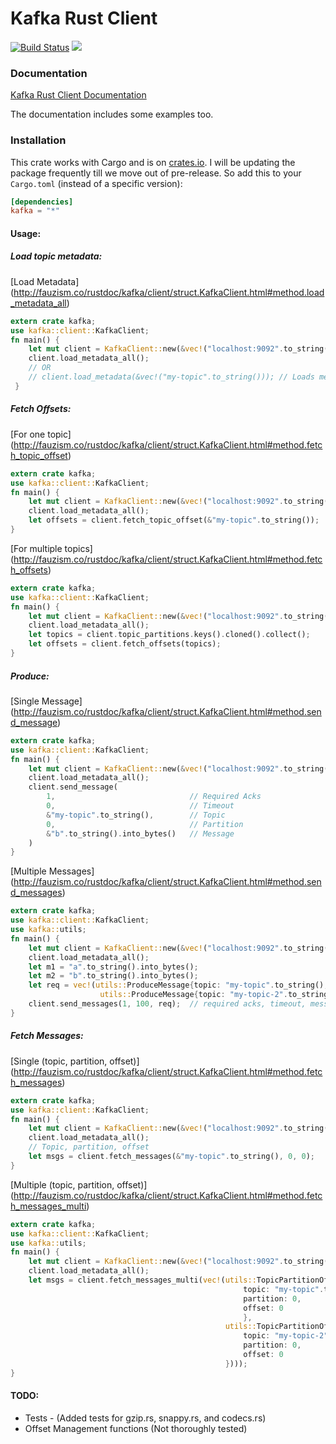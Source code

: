 # Kafka Rust Client

[![Build Status](https://travis-ci.org/spicavigo/kafka-rust.svg?branch=master)](https://travis-ci.org/spicavigo/kafka-rust) [![](http://meritbadge.herokuapp.com/kafka)](https://crates.io/crates/kafka)

### Documentation

[Kafka Rust Client Documentation](http://fauzism.co/rustdoc/kafka/index.html)

The documentation includes some examples too.


### Installation

This crate works with Cargo and is on [crates.io](https://crates.io/crates/kafka). I will be updating the package frequently till we move out of pre-release. So add this to your `Cargo.toml` (instead of a specific version):

```toml
[dependencies]
kafka = "*"
```

#### Usage:

##### Load topic metadata:
[Load Metadata] (http://fauzism.co/rustdoc/kafka/client/struct.KafkaClient.html#method.load_metadata_all)
```rust
extern crate kafka;
use kafka::client::KafkaClient;
fn main() {
    let mut client = KafkaClient::new(&vec!("localhost:9092".to_string()));
    client.load_metadata_all();
    // OR 
    // client.load_metadata(&vec!("my-topic".to_string())); // Loads metadata for vector of topics
 }
```
##### Fetch Offsets:

[For one topic] (http://fauzism.co/rustdoc/kafka/client/struct.KafkaClient.html#method.fetch_topic_offset)

```rust
extern crate kafka;
use kafka::client::KafkaClient;
fn main() {
    let mut client = KafkaClient::new(&vec!("localhost:9092".to_string()));
    client.load_metadata_all();
    let offsets = client.fetch_topic_offset(&"my-topic".to_string());
}
```

[For multiple topics] (http://fauzism.co/rustdoc/kafka/client/struct.KafkaClient.html#method.fetch_offsets)

```rust
extern crate kafka;
use kafka::client::KafkaClient;
fn main() {
    let mut client = KafkaClient::new(&vec!("localhost:9092".to_string()));
    client.load_metadata_all();
    let topics = client.topic_partitions.keys().cloned().collect();
    let offsets = client.fetch_offsets(topics);
}
```
##### Produce:

[Single Message] (http://fauzism.co/rustdoc/kafka/client/struct.KafkaClient.html#method.send_message)

```rust
extern crate kafka;
use kafka::client::KafkaClient;
fn main() {
    let mut client = KafkaClient::new(&vec!("localhost:9092".to_string()));
    client.load_metadata_all();
    client.send_message(
        1,                              // Required Acks
        0,                              // Timeout
        &"my-topic".to_string(),        // Topic
        0,                              // Partition
        &"b".to_string().into_bytes()   // Message
    )
}
```

[Multiple Messages] (http://fauzism.co/rustdoc/kafka/client/struct.KafkaClient.html#method.send_messages)

```rust
extern crate kafka;
use kafka::client::KafkaClient;
use kafka::utils;
fn main() {
    let mut client = KafkaClient::new(&vec!("localhost:9092".to_string()));
    client.load_metadata_all();
    let m1 = "a".to_string().into_bytes();
    let m2 = "b".to_string().into_bytes();
    let req = vec!(utils::ProduceMessage{topic: "my-topic".to_string(), message: m1},
                    utils::ProduceMessage{topic: "my-topic-2".to_string(), message: m2});
    client.send_messages(1, 100, req);  // required acks, timeout, messages
}
```

##### Fetch Messages:

[Single (topic, partition, offset)] (http://fauzism.co/rustdoc/kafka/client/struct.KafkaClient.html#method.fetch_messages)

```rust
extern crate kafka;
use kafka::client::KafkaClient;
fn main() {
    let mut client = KafkaClient::new(&vec!("localhost:9092".to_string()));
    client.load_metadata_all();
    // Topic, partition, offset
    let msgs = client.fetch_messages(&"my-topic".to_string(), 0, 0);
}
```

[Multiple (topic, partition, offset)] (http://fauzism.co/rustdoc/kafka/client/struct.KafkaClient.html#method.fetch_messages_multi)

```rust
extern crate kafka;
use kafka::client::KafkaClient;
use kafka::utils;
fn main() {
    let mut client = KafkaClient::new(&vec!("localhost:9092".to_string()));
    client.load_metadata_all();
    let msgs = client.fetch_messages_multi(vec!(utils::TopicPartitionOffset{
                                                    topic: "my-topic".to_string(),
                                                    partition: 0,
                                                    offset: 0
                                                    },
                                                utils::TopicPartitionOffset{
                                                    topic: "my-topic-2".to_string(),
                                                    partition: 0,
                                                    offset: 0
                                                })));
}
```
#### TODO:

* Tests - (Added tests for gzip.rs, snappy.rs, and codecs.rs)
* Offset Management functions (Not thoroughly tested)
